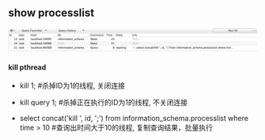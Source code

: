 ## show processlist
![](../image/show-processlist.jpg)

#### kill pthread

- kill 1; #杀掉ID为1的线程, 关闭连接
- kill query 1; #杀掉正在执行的ID为1的线程, 不关闭连接

- select concat('kill ', id, ';') from information_schema.processlist where time > 10 #查询出时间大于10的线程, 复制查询结果，批量执行

